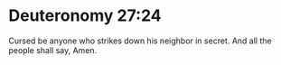 # Deuteronomy 27:24

Cursed be anyone who strikes down his neighbor in secret. And all the people shall say, Amen.

